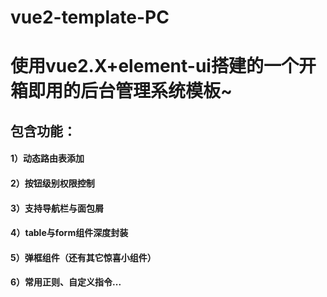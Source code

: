 # vue2-template-PC
# 使用vue2.X+element-ui搭建的一个开箱即用的后台管理系统模板~ 
## 包含功能：
#### 1）动态路由表添加 
#### 2）按钮级别权限控制
#### 3）支持导航栏与面包屑 
#### 4）table与form组件深度封装 
#### 5）弹框组件（还有其它惊喜小组件） 
#### 6）常用正则、自定义指令...
